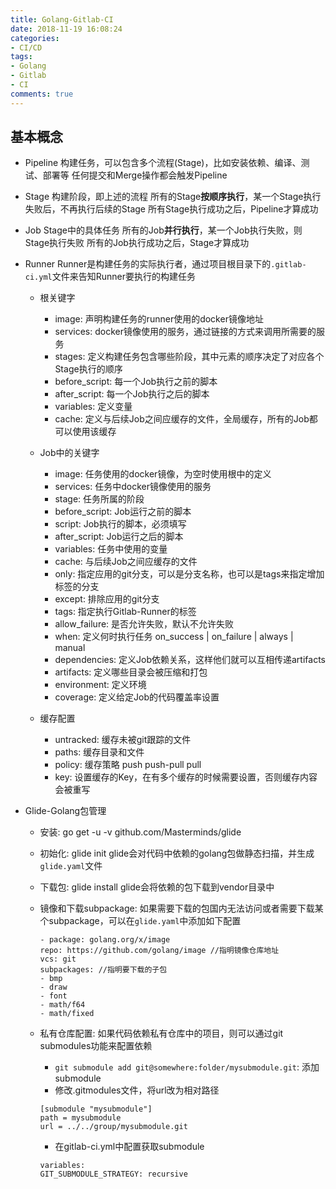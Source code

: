 ```yaml
---
title: Golang-Gitlab-CI
date: 2018-11-19 16:08:24
categories:
- CI/CD
tags:
- Golang
- Gitlab
- CI
comments: true
---
```


## 基本概念

* Pipeline
    构建任务，可以包含多个流程(Stage)，比如安装依赖、编译、测试、部署等
    任何提交和Merge操作都会触发Pipeline

* Stage
    构建阶段，即上述的流程
    所有的Stage**按顺序执行**，某一个Stage执行失败后，不再执行后续的Stage
    所有Stage执行成功之后，Pipeline才算成功

* Job
    Stage中的具体任务
    所有的Job**并行执行**，某一个Job执行失败，则Stage执行失败
    所有的Job执行成功之后，Stage才算成功

* Runner
    Runner是构建任务的实际执行者，通过项目根目录下的`.gitlab-ci.yml`文件来告知Runner要执行的构建任务

  * 根关键字
    * image: 声明构建任务的runner使用的docker镜像地址
    * services: docker镜像使用的服务，通过链接的方式来调用所需要的服务
    * stages: 定义构建任务包含哪些阶段，其中元素的顺序决定了对应各个Stage执行的顺序
    * before_script: 每一个Job执行之前的脚本
    * after_script: 每一个Job执行之后的脚本
    * variables: 定义变量
    * cache: 定义与后续Job之间应缓存的文件，全局缓存，所有的Job都可以使用该缓存 

  * Job中的关键字
    * image: 任务使用的docker镜像，为空时使用根中的定义
    * services: 任务中docker镜像使用的服务
    * stage: 任务所属的阶段
    * before_script: Job运行之前的脚本
    * script: Job执行的脚本，必须填写
    * after_script: Job运行之后的脚本
    * variables: 任务中使用的变量
    * cache: 与后续Job之间应缓存的文件
    * only: 指定应用的git分支，可以是分支名称，也可以是tags来指定增加标签的分支
    * except: 排除应用的git分支
    * tags: 指定执行Gitlab-Runner的标签
    * allow_failure: 是否允许失败，默认不允许失败
    * when: 定义何时执行任务 on_success | on_failure | always | manual
    * dependencies: 定义Job依赖关系，这样他们就可以互相传递artifacts
    * artifacts: 定义哪些目录会被压缩和打包
    * environment: 定义环境
    * coverage: 定义给定Job的代码覆盖率设置

  * 缓存配置
    * untracked: 缓存未被git跟踪的文件
    * paths: 缓存目录和文件
    * policy: 缓存策略 push push-pull pull
    * key: 设置缓存的Key，在有多个缓存的时候需要设置，否则缓存内容会被重写

* Glide-Golang包管理

  * 安装: go get -u -v github.com/Masterminds/glide
  
  * 初始化: glide init
      glide会对代码中依赖的golang包做静态扫描，并生成`glide.yaml`文件

  * 下载包: glide install
      glide会将依赖的包下载到vendor目录中

  * 镜像和下载subpackage: 如果需要下载的包国内无法访问或者需要下载某个subpackage，可以在`glide.yaml`中添加如下配置

    ```shell
    - package: golang.org/x/image
    repo: https://github.com/golang/image //指明镜像仓库地址
    vcs: git
    subpackages: //指明要下载的子包
    - bmp
    - draw
    - font
    - math/f64
    - math/fixed
    ```

  * 私有仓库配置: 如果代码依赖私有仓库中的项目，则可以通过git submodules功能来配置依赖
    * `git submodule add git@somewhere:folder/mysubmodule.git`: 添加submodule
    * 修改.gitmodules文件，将url改为相对路径

    ```shell
    [submodule "mysubmodule"]
    path = mysubmodule
    url = ../../group/mysubmodule.git
    ```

    * 在gitlab-ci.yml中配置获取submodule

    ```shell
    variables:
    GIT_SUBMODULE_STRATEGY: recursive
    ```
